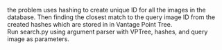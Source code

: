 the problem uses hashing to create unique ID for all the images in the database.
Then finding the closest match to the query image ID from the created hashes which are stored in in Vantage Point Tree.    
Run search.py using argument parser with VPTree, hashes, and query image as parameters.
